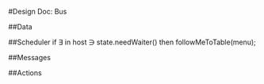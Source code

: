 #Design Doc: Bus

##Data

	
##Scheduler
	if ∃ in host ∋ state.needWaiter()
		then followMeToTable(menu);

##Messages


##Actions	

